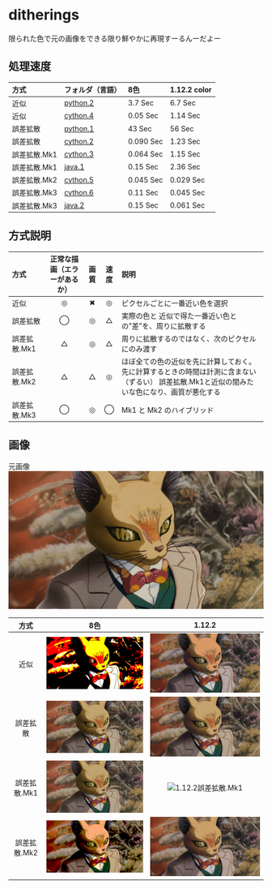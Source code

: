 # ditherings
限られた色で元の画像をできる限り鮮やかに再現すーるんーだよー

## 処理速度
| 方式 | フォルダ（言語） | 8色 | 1.12.2 color |
| :--- | :--- | :--- | :--- |
| 近似 | [python.2](python.2/) | 3.7 Sec | 6.7 Sec |
| 近似 | [cython.4](cython.4/) | 0.05 Sec | 1.14 Sec |
| 誤差拡散 | [python.1](python.1/) | 43 Sec | 56 Sec |
| 誤差拡散 | [cython.2](cython.2/) | 0.090 Sec | 1.23 Sec |
| 誤差拡散.Mk1 | [cython.3](cython.3/) | 0.064 Sec | 1.15 Sec |
| 誤差拡散.Mk1 | [java.1](java.1/) | 0.15 Sec | 2.36 Sec |
| 誤差拡散.Mk2 | [cython.5](cython.5/) | 0.045 Sec | 0.029 Sec |
| 誤差拡散.Mk3 | [cython.6](cython.6/) | 0.11 Sec | 0.045 Sec |
| 誤差拡散.Mk3 | [java.2](java2/) | 0.15 Sec | 0.061 Sec |



## 方式説明
| 方式 | 正常な描画（エラーがあるか） | 画質 | 速度 | 説明 |
| :--- | :---: | :---: | :---: | :--- |
| 近似 | ◎ | ✖ | ◎ | ピクセルごとに一番近い色を選択 |
| 誤差拡散 | ◯ | ◎ | △ | 実際の色と 近似で得た一番近い色との”差”を、周りに拡散する |
| 誤差拡散.Mk1 | △ | ◎ | △ | 周りに拡散するのではなく、次のピクセルにのみ渡す |
| 誤差拡散.Mk2 | △ | △ | ◎ | ほぼ全ての色の近似を先に計算しておく。先に計算するときの時間は計測に含まない（ずるい） 誤差拡散.Mk1と近似の間みたいな色になり、画質が悪化する |
| 誤差拡散.Mk3 | ◯ | ◎ | ◯ | Mk1 と Mk2 のハイブリッド |




## 画像
元画像
![元画像](target.jpg)

| 方式 | 8色 | 1.12.2 |
| :---: | :---: | :---: |
| 近似 | ![8近似](image/8color/近似.png) | ![1.12.2近似](image/1.12.2/近似.png) |
| 誤差拡散 | ![8誤差拡散](image/8color/誤差拡散.png) | ![1.12.2誤差拡散](image/1.12.2/誤差拡散.png) |
| 誤差拡散.Mk1 | ![8誤差拡散.Mk1](image/8color/誤差拡散.改.png) | ![1.12.2誤差拡散.Mk1](image/1.12.2/誤差拡散.改.png) |
| 誤差拡散.Mk2 | ![8誤差拡散.Mk2](image/8color/誤差拡散.Mk2.png) | ![1.12.2誤差拡散.Mk2](image/1.12.2/誤差拡散.Mk2.png) |